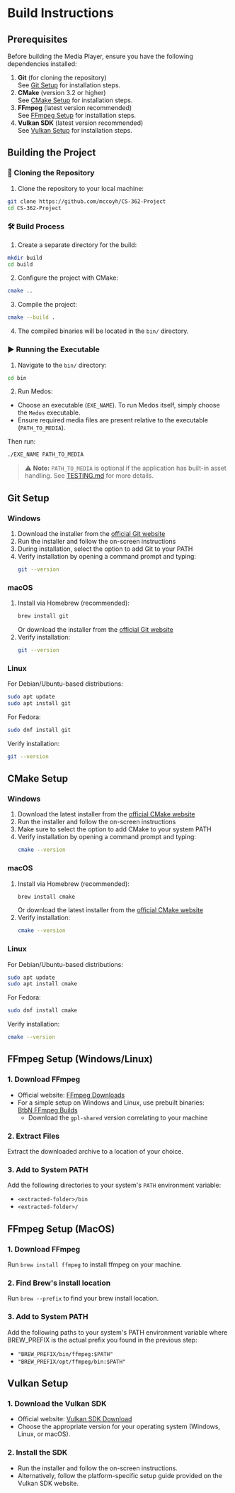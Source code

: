 # Build Instructions

## Prerequisites

Before building the Media Player, ensure you have the following dependencies installed:

1. **Git** (for cloning the repository)\
   See [Git Setup](#git-setup) for installation steps.
2. **CMake** (version 3.2 or higher)\
   See [CMake Setup](#cmake-setup) for installation steps.
3. **FFmpeg** (latest version recommended)\
   See [FFmpeg Setup](#ffmpeg-setup-windowslinux) for installation steps.
4. **Vulkan SDK** (latest version recommended)\
   See [Vulkan Setup](#vulkan-setup) for installation steps.

## Building the Project

### 📂 Cloning the Repository

1. Clone the repository to your local machine:

```bash
git clone https://github.com/mccoyh/CS-362-Project
cd CS-362-Project
```

### 🛠 Build Process

1. Create a separate directory for the build:

```bash
mkdir build
cd build
```

2. Configure the project with CMake:

```bash
cmake ..
```

3. Compile the project:

```bash
cmake --build .
```

4. The compiled binaries will be located in the `bin/` directory.


### ▶️ Running the Executable

1. Navigate to the `bin/` directory:

```bash
cd bin
```

2. Run Medos:
 - Choose an executable (`EXE_NAME`). To run Medos itself, simply choose the `Medos` executable.
 - Ensure required media files are present relative to the executable (`PATH_TO_MEDIA`).

Then run:
```bash
./EXE_NAME PATH_TO_MEDIA
```

> ⚠️ **Note:** `PATH_TO_MEDIA` is optional if the application has built-in asset handling. See [TESTING.md](TESTING.md) for more details.

## Git Setup

### Windows
1. Download the installer from the [official Git website](https://git-scm.com/download/win)
2. Run the installer and follow the on-screen instructions
3. During installation, select the option to add Git to your PATH
4. Verify installation by opening a command prompt and typing:
   ```bash
   git --version
   ```

### macOS
1. Install via Homebrew (recommended):
   ```bash
   brew install git
   ```
   Or download the installer from the [official Git website](https://git-scm.com/download/mac)
2. Verify installation:
   ```bash
   git --version
   ```

### Linux
For Debian/Ubuntu-based distributions:
```bash
sudo apt update
sudo apt install git
```

For Fedora:
```bash
sudo dnf install git
```

Verify installation:
```bash
git --version
```

## CMake Setup

### Windows
1. Download the latest installer from the [official CMake website](https://cmake.org/download/#latest)
2. Run the installer and follow the on-screen instructions
3. Make sure to select the option to add CMake to your system PATH
4. Verify installation by opening a command prompt and typing:
   ```bash
   cmake --version
   ```

### macOS
1. Install via Homebrew (recommended):
   ```bash
   brew install cmake
   ```
   Or download the latest installer from the [official CMake website](https://cmake.org/download/#latest)
2. Verify installation:
   ```bash
   cmake --version
   ```

### Linux
For Debian/Ubuntu-based distributions:
```bash
sudo apt update
sudo apt install cmake
```

For Fedora:
```bash
sudo dnf install cmake
```

Verify installation:
```bash
cmake --version
```

## FFmpeg Setup (Windows/Linux)

### 1. Download FFmpeg
- Official website: [FFmpeg Downloads](https://www.ffmpeg.org/download.html)
- For a simple setup on Windows and Linux, use prebuilt binaries:  
  [BtbN FFmpeg Builds](https://github.com/BtbN/FFmpeg-Builds/releases)
    - Download the `gpl-shared` version correlating to your machine

### 2. Extract Files
Extract the downloaded archive to a location of your choice.

### 3. Add to System PATH
Add the following directories to your system's `PATH` environment variable:
- `<extracted-folder>/bin`
- `<extracted-folder>/`
## FFmpeg Setup (MacOS)

### 1. Download FFmpeg
Run `brew install ffmpeg` to install ffmpeg on your machine.

### 2. Find Brew's install location
Run `brew --prefix` to find your brew install location.

### 3. Add to System PATH
Add the following paths to your system's PATH environment variable where BREW_PREFIX is the actual prefix you found in the previous step:
- `"BREW_PREFIX/bin/ffmpeg:$PATH"`
- `"BREW_PREFIX/opt/ffmpeg/bin:$PATH"`


## Vulkan Setup

### 1. Download the Vulkan SDK
- Official website: [Vulkan SDK Download](https://www.lunarg.com/vulkan-sdk/)
- Choose the appropriate version for your operating system (Windows, Linux, or macOS).

### 2. Install the SDK
- Run the installer and follow the on-screen instructions.
- Alternatively, follow the platform-specific setup guide provided on the Vulkan SDK website.